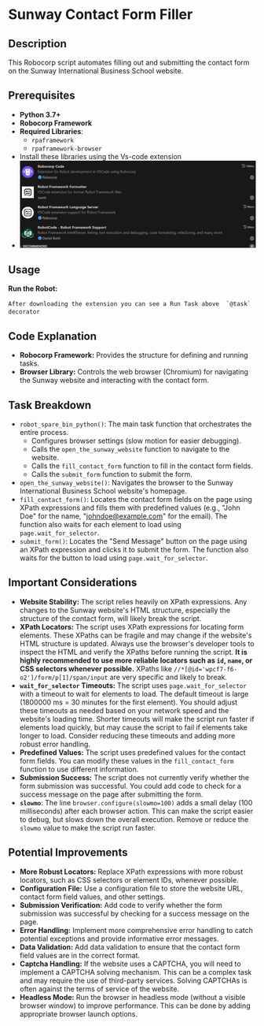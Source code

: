# Sunway Contact Form Filler

## Description

This Robocorp script automates filling out and submitting the contact form on the Sunway International Business School website.

## Prerequisites

*   **Python 3.7+**
*   **Robocorp Framework**
*   **Required Libraries**:
    *   `rpaframework`
    *   `rpaframework-browser`
*   Install these libraries using the Vs-code extension
*   ![Requirement Extension](https://github.com/stha-sanket/RPA-Auto-WebsiteScraper/blob/main/requirement-extension.png?raw=true)

## Usage
**Run the Robot:**

    After downloading the extension you can see a Run Task above  `@task`  decorator

## Code Explanation

*   **Robocorp Framework:** Provides the structure for defining and running tasks.
*   **Browser Library:** Controls the web browser (Chromium) for navigating the Sunway website and interacting with the contact form.

## Task Breakdown

*   `robot_spare_bin_python()`: The main task function that orchestrates the entire process.
    *   Configures browser settings (slow motion for easier debugging).
    *   Calls the `open_the_sunway_website` function to navigate to the website.
    *   Calls the `fill_contact_form` function to fill in the contact form fields.
    *   Calls the `submit_form` function to submit the form.
*   `open_the_sunway_website()`: Navigates the browser to the Sunway International Business School website's homepage.
*   `fill_contact_form()`: Locates the contact form fields on the page using XPath expressions and fills them with predefined values (e.g., "John Doe" for the name, "johndoe@example.com" for the email). The function also waits for each element to load using `page.wait_for_selector`.
*   `submit_form()`: Locates the "Send Message" button on the page using an XPath expression and clicks it to submit the form.  The function also waits for the button to load using `page.wait_for_selector`.

## Important Considerations

*   **Website Stability:** The script relies heavily on XPath expressions.  Any changes to the Sunway website's HTML structure, especially the structure of the contact form, will likely break the script.
*   **XPath Locators:** The script uses XPath expressions for locating form elements. These XPaths can be fragile and may change if the website's HTML structure is updated.  Always use the browser's developer tools to inspect the HTML and verify the XPaths before running the script. **It is highly recommended to use more reliable locators such as `id`, `name`, or CSS selectors whenever possible.** XPaths like `//*[@id='wpcf7-f6-o2']/form/p[1]/span/input` are very specific and likely to break.
*   **`wait_for_selector` Timeouts:** The script uses `page.wait_for_selector` with a timeout to wait for elements to load.  The default timeout is large (1800000 ms = 30 minutes for the first element). You should adjust these timeouts as needed based on your network speed and the website's loading time. Shorter timeouts will make the script run faster if elements load quickly, but may cause the script to fail if elements take longer to load.  Consider reducing these timeouts and adding more robust error handling.
*   **Predefined Values:** The script uses predefined values for the contact form fields. You can modify these values in the `fill_contact_form` function to use different information.
*   **Submission Success:** The script does not currently verify whether the form submission was successful.  You could add code to check for a success message on the page after submitting the form.
*   **`slowmo`**: The line `browser.configure(slowmo=100)` adds a small delay (100 milliseconds) after each browser action. This can make the script easier to debug, but slows down the overall execution. Remove or reduce the `slowmo` value to make the script run faster.

## Potential Improvements

*   **More Robust Locators:** Replace XPath expressions with more robust locators, such as CSS selectors or element IDs, whenever possible.
*   **Configuration File:** Use a configuration file to store the website URL, contact form field values, and other settings.
*   **Submission Verification:** Add code to verify whether the form submission was successful by checking for a success message on the page.
*   **Error Handling:** Implement more comprehensive error handling to catch potential exceptions and provide informative error messages.
*   **Data Validation:** Add data validation to ensure that the contact form field values are in the correct format.
*   **Captcha Handling:** If the website uses a CAPTCHA, you will need to implement a CAPTCHA solving mechanism. This can be a complex task and may require the use of third-party services.  Solving CAPTCHAs is often against the terms of service of the website.
*   **Headless Mode:** Run the browser in headless mode (without a visible browser window) to improve performance. This can be done by adding appropriate browser launch options.
